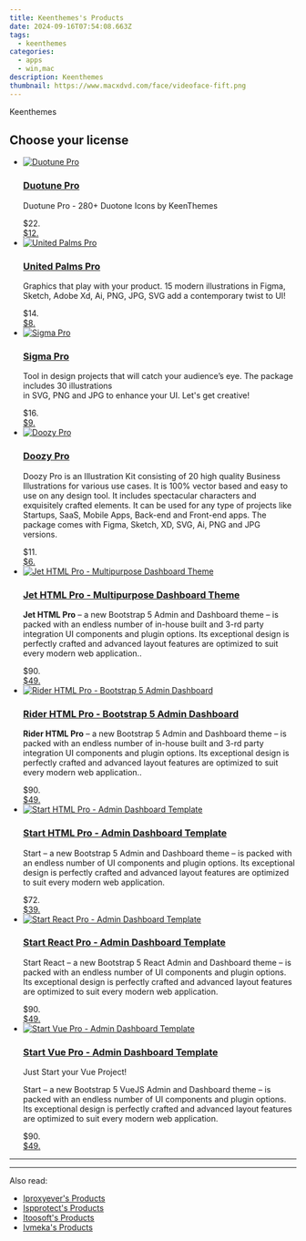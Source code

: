 ```yaml
---
title: Keenthemes's Products
date: 2024-09-16T07:54:08.663Z
tags: 
  - keenthemes
categories: 
  - apps
  - win,mac
description: Keenthemes
thumbnail: https://www.macxdvd.com/face/videoface-fift.png
---
```


Keenthemes

<!--__INIT__BEGIN__TAG__PRODUCTS__LIST__-->
<!--__INIT__END__TAG__PRODUCTS__LIST__-->

<!--__INIT__BEGIN__TAG__FEED_PRODUCTS__LIST__-->

## Choose your license

<div class="home-content-container">
  <ul class="home-article-list">
    <li class="home-article-item flex flex-row feedProduct">
      <div class="basis-1/3 lg:basis-1/4 xl:basis-1/5 relative flex justify-center items-center overflow-hidden">
                <a href="https://secure.2checkout.com/order/cart.php?PRODS=36674882&amp;QTY=1&amp;AFFILIATE=108875" class="w-24 h-24 md:w-28 md:h-28 lg:w-32 lg:h-32 xl:w-42 xl:h-42 max-w-24 max-h-24 md:max-w-28 md:max-h-28 lg:max-w-32 lg:max-h-32 xl:max-w-42 xl:max-h-42 -pt-2">
          <img src="https://secure.2checkout.com/images/merchant/6aa0e7cfa448e6d2535f3efcb804cae3/products/aOZz9TUTWFPbwxBbr22snW5Vf6G8Jcff38m7hUbW.png" alt="Duotune Pro" class="relative w-full h-full rounded-full object-cover dark:brightness-75 -mt-4 p-4">
        </a>
              </div>
      <div class="flex flex-col gap-5 px-7 pb-7 basis-2/3 lg:basis-3/4 xl:basis-4/5  pt-5">
        <h3 class="home-article-title"><a href="https://secure.2checkout.com/order/cart.php?PRODS=36674882&amp;QTY=1&amp;AFFILIATE=108875">Duotune Pro</a></h3>
        <div class="home-article-content markdown-body">
                  <html><head></head><body><p>Duotune Pro - 280+ Duotone Icons by KeenThemes</p></body></html>                </div>
        <div class="flex flex-row feedProduct-Price">
          <div class="feedProduct-Price--Old">
            <span class="feedProduct-Price--Currency">$</span>22<span class="feedProduct-Price--Cents">.</span>
          </div>
          <div class="">
            <a href="https://secure.2checkout.com/order/cart.php?PRODS=36674882&amp;QTY=1&amp;AFFILIATE=108875">
            <span class="feedProduct-Price--Currency">$</span>12<span class="feedProduct-Price--Cents">.</span>
            </a>
          </div>
        </div>
      </div>
    </li>
    <li class="home-article-item flex flex-row feedProduct">
      <div class="basis-1/3 lg:basis-1/4 xl:basis-1/5 relative flex justify-center items-center overflow-hidden">
                <a href="https://secure.2checkout.com/order/cart.php?PRODS=36431756&amp;QTY=1&amp;AFFILIATE=108875" class="w-24 h-24 md:w-28 md:h-28 lg:w-32 lg:h-32 xl:w-42 xl:h-42 max-w-24 max-h-24 md:max-w-28 md:max-h-28 lg:max-w-32 lg:max-h-32 xl:max-w-42 xl:max-h-42 -pt-2">
          <img src="https://secure.2checkout.com/images/merchant/6aa0e7cfa448e6d2535f3efcb804cae3/products/EjKapdaSuoAL8pFBQfZh9FQ6dmBQJm0opufugWDL.png" alt="United Palms Pro" class="relative w-full h-full rounded-full object-cover dark:brightness-75 -mt-4 p-4">
        </a>
              </div>
      <div class="flex flex-col gap-5 px-7 pb-7 basis-2/3 lg:basis-3/4 xl:basis-4/5  pt-5">
        <h3 class="home-article-title"><a href="https://secure.2checkout.com/order/cart.php?PRODS=36431756&amp;QTY=1&amp;AFFILIATE=108875">United Palms Pro</a></h3>
        <div class="home-article-content markdown-body">
                  <html><head></head><body><p>Graphics that play with your product. 15 modern illustrations in Figma, Sketch, Adobe Xd, Ai, PNG, JPG, SVG add a contemporary twist to UI!</p></body></html>                </div>
        <div class="flex flex-row feedProduct-Price">
          <div class="feedProduct-Price--Old">
            <span class="feedProduct-Price--Currency">$</span>14<span class="feedProduct-Price--Cents">.</span>
          </div>
          <div class="">
            <a href="https://secure.2checkout.com/order/cart.php?PRODS=36431756&amp;QTY=1&amp;AFFILIATE=108875">
            <span class="feedProduct-Price--Currency">$</span>8<span class="feedProduct-Price--Cents">.</span>
            </a>
          </div>
        </div>
      </div>
    </li>
    <li class="home-article-item flex flex-row feedProduct">
      <div class="basis-1/3 lg:basis-1/4 xl:basis-1/5 relative flex justify-center items-center overflow-hidden">
                <a href="https://secure.2checkout.com/order/cart.php?PRODS=36351647&amp;QTY=1&amp;AFFILIATE=108875" class="w-24 h-24 md:w-28 md:h-28 lg:w-32 lg:h-32 xl:w-42 xl:h-42 max-w-24 max-h-24 md:max-w-28 md:max-h-28 lg:max-w-32 lg:max-h-32 xl:max-w-42 xl:max-h-42 -pt-2">
          <img src="https://secure.2checkout.com/images/merchant/6aa0e7cfa448e6d2535f3efcb804cae3/products/44hRBF3WEY2Y7uzyCLjIuFrtSjZkGwKa6mem6bq7.png" alt="Sigma Pro" class="relative w-full h-full rounded-full object-cover dark:brightness-75 -mt-4 p-4">
        </a>
              </div>
      <div class="flex flex-col gap-5 px-7 pb-7 basis-2/3 lg:basis-3/4 xl:basis-4/5  pt-5">
        <h3 class="home-article-title"><a href="https://secure.2checkout.com/order/cart.php?PRODS=36351647&amp;QTY=1&amp;AFFILIATE=108875">Sigma Pro</a></h3>
        <div class="home-article-content markdown-body">
                  <html><head></head><body><p>Tool in design projects that will catch your audience’s eye. The package includes 30 illustrations<br>
in SVG, PNG and JPG to enhance your UI. Let's get creative!</p></body></html>                </div>
        <div class="flex flex-row feedProduct-Price">
          <div class="feedProduct-Price--Old">
            <span class="feedProduct-Price--Currency">$</span>16<span class="feedProduct-Price--Cents">.</span>
          </div>
          <div class="">
            <a href="https://secure.2checkout.com/order/cart.php?PRODS=36351647&amp;QTY=1&amp;AFFILIATE=108875">
            <span class="feedProduct-Price--Currency">$</span>9<span class="feedProduct-Price--Cents">.</span>
            </a>
          </div>
        </div>
      </div>
    </li>
    <li class="home-article-item flex flex-row feedProduct">
      <div class="basis-1/3 lg:basis-1/4 xl:basis-1/5 relative flex justify-center items-center overflow-hidden">
                <a href="https://secure.2checkout.com/order/cart.php?PRODS=36163505&amp;QTY=1&amp;AFFILIATE=108875" class="w-24 h-24 md:w-28 md:h-28 lg:w-32 lg:h-32 xl:w-42 xl:h-42 max-w-24 max-h-24 md:max-w-28 md:max-h-28 lg:max-w-32 lg:max-h-32 xl:max-w-42 xl:max-h-42 -pt-2">
          <img src="https://secure.2checkout.com/images/merchant/6aa0e7cfa448e6d2535f3efcb804cae3/products/ozYm5v6N1czBZBmCygeyO4YQjFWOSOXwvTge9p8E.jpg" alt="Doozy Pro" class="relative w-full h-full rounded-full object-cover dark:brightness-75 -mt-4 p-4">
        </a>
              </div>
      <div class="flex flex-col gap-5 px-7 pb-7 basis-2/3 lg:basis-3/4 xl:basis-4/5  pt-5">
        <h3 class="home-article-title"><a href="https://secure.2checkout.com/order/cart.php?PRODS=36163505&amp;QTY=1&amp;AFFILIATE=108875">Doozy Pro</a></h3>
        <div class="home-article-content markdown-body">
                  <html><head></head><body><p>Doozy Pro is an Illustration Kit consisting of 20 high quality Business Illustrations for various use cases. It is 100% vector based and easy to use on any design tool. It includes spectacular characters and exquisitely crafted elements. It can be used for any type of projects like Startups, SaaS, Mobile Apps, Back-end and Front-end apps. The package comes with Figma, Sketch, XD, SVG, Ai, PNG and JPG versions.</p></body></html>                </div>
        <div class="flex flex-row feedProduct-Price">
          <div class="feedProduct-Price--Old">
            <span class="feedProduct-Price--Currency">$</span>11<span class="feedProduct-Price--Cents">.</span>
          </div>
          <div class="">
            <a href="https://secure.2checkout.com/order/cart.php?PRODS=36163505&amp;QTY=1&amp;AFFILIATE=108875">
            <span class="feedProduct-Price--Currency">$</span>6<span class="feedProduct-Price--Cents">.</span>
            </a>
          </div>
        </div>
      </div>
    </li>
    <li class="home-article-item flex flex-row feedProduct">
      <div class="basis-1/3 lg:basis-1/4 xl:basis-1/5 relative flex justify-center items-center overflow-hidden">
                <a href="https://secure.2checkout.com/order/cart.php?PRODS=36167750&amp;QTY=1&amp;AFFILIATE=108875" class="w-24 h-24 md:w-28 md:h-28 lg:w-32 lg:h-32 xl:w-42 xl:h-42 max-w-24 max-h-24 md:max-w-28 md:max-h-28 lg:max-w-32 lg:max-h-32 xl:max-w-42 xl:max-h-42 -pt-2">
          <img src="https://secure.2checkout.com/images/merchant/6aa0e7cfa448e6d2535f3efcb804cae3/products/XW7UaXduZUN0Lce23Ze5zG2qOYqJFNpmGXhh6nhU.jpg" alt="Jet HTML Pro -  Multipurpose Dashboard Theme" class="relative w-full h-full rounded-full object-cover dark:brightness-75 -mt-4 p-4">
        </a>
              </div>
      <div class="flex flex-col gap-5 px-7 pb-7 basis-2/3 lg:basis-3/4 xl:basis-4/5  pt-5">
        <h3 class="home-article-title"><a href="https://secure.2checkout.com/order/cart.php?PRODS=36167750&amp;QTY=1&amp;AFFILIATE=108875">Jet HTML Pro -  Multipurpose Dashboard Theme</a></h3>
        <div class="home-article-content markdown-body">
                  <html><head></head><body><p><strong>Jet HTML Pro</strong>&nbsp;– a new Bootstrap 5 Admin and Dashboard theme – is packed with an endless number of in-house built and 3-rd party integration UI components and plugin options. Its exceptional design is perfectly crafted and advanced layout features are optimized to suit every modern web application..</p></body></html>                </div>
        <div class="flex flex-row feedProduct-Price">
          <div class="feedProduct-Price--Old">
            <span class="feedProduct-Price--Currency">$</span>90<span class="feedProduct-Price--Cents">.</span>
          </div>
          <div class="">
            <a href="https://secure.2checkout.com/order/cart.php?PRODS=36167750&amp;QTY=1&amp;AFFILIATE=108875">
            <span class="feedProduct-Price--Currency">$</span>49<span class="feedProduct-Price--Cents">.</span>
            </a>
          </div>
        </div>
      </div>
    </li>
    <li class="home-article-item flex flex-row feedProduct">
      <div class="basis-1/3 lg:basis-1/4 xl:basis-1/5 relative flex justify-center items-center overflow-hidden">
                <a href="https://secure.2checkout.com/order/cart.php?PRODS=36167879&amp;QTY=1&amp;AFFILIATE=108875" class="w-24 h-24 md:w-28 md:h-28 lg:w-32 lg:h-32 xl:w-42 xl:h-42 max-w-24 max-h-24 md:max-w-28 md:max-h-28 lg:max-w-32 lg:max-h-32 xl:max-w-42 xl:max-h-42 -pt-2">
          <img src="https://secure.2checkout.com/images/merchant/6aa0e7cfa448e6d2535f3efcb804cae3/products/6HoeMs6JBFau6Wz2gExmSy475Jcawkf6yezpeEjz.jpg" alt="Rider HTML Pro - Bootstrap 5 Admin Dashboard" class="relative w-full h-full rounded-full object-cover dark:brightness-75 -mt-4 p-4">
        </a>
              </div>
      <div class="flex flex-col gap-5 px-7 pb-7 basis-2/3 lg:basis-3/4 xl:basis-4/5  pt-5">
        <h3 class="home-article-title"><a href="https://secure.2checkout.com/order/cart.php?PRODS=36167879&amp;QTY=1&amp;AFFILIATE=108875">Rider HTML Pro - Bootstrap 5 Admin Dashboard</a></h3>
        <div class="home-article-content markdown-body">
                  <html><head></head><body><p><strong>Rider HTML Pro</strong>&nbsp;– a new Bootstrap 5 Admin and Dashboard theme – is packed with an endless number of in-house built and 3-rd party integration UI components and plugin options. Its exceptional design is perfectly crafted and advanced layout features are optimized to suit every modern web application..</p></body></html>                </div>
        <div class="flex flex-row feedProduct-Price">
          <div class="feedProduct-Price--Old">
            <span class="feedProduct-Price--Currency">$</span>90<span class="feedProduct-Price--Cents">.</span>
          </div>
          <div class="">
            <a href="https://secure.2checkout.com/order/cart.php?PRODS=36167879&amp;QTY=1&amp;AFFILIATE=108875">
            <span class="feedProduct-Price--Currency">$</span>49<span class="feedProduct-Price--Cents">.</span>
            </a>
          </div>
        </div>
      </div>
    </li>
    <li class="home-article-item flex flex-row feedProduct">
      <div class="basis-1/3 lg:basis-1/4 xl:basis-1/5 relative flex justify-center items-center overflow-hidden">
                <a href="https://secure.2checkout.com/order/cart.php?PRODS=36168133&amp;QTY=1&amp;AFFILIATE=108875" class="w-24 h-24 md:w-28 md:h-28 lg:w-32 lg:h-32 xl:w-42 xl:h-42 max-w-24 max-h-24 md:max-w-28 md:max-h-28 lg:max-w-32 lg:max-h-32 xl:max-w-42 xl:max-h-42 -pt-2">
          <img src="https://secure.2checkout.com/images/merchant/6aa0e7cfa448e6d2535f3efcb804cae3/products/neKqCHrPpBMJuzS8z1fkSLR8bWQyFgTJZc9ny43z.jpg" alt="Start HTML Pro - Admin Dashboard Template" class="relative w-full h-full rounded-full object-cover dark:brightness-75 -mt-4 p-4">
        </a>
              </div>
      <div class="flex flex-col gap-5 px-7 pb-7 basis-2/3 lg:basis-3/4 xl:basis-4/5  pt-5">
        <h3 class="home-article-title"><a href="https://secure.2checkout.com/order/cart.php?PRODS=36168133&amp;QTY=1&amp;AFFILIATE=108875">Start HTML Pro - Admin Dashboard Template</a></h3>
        <div class="home-article-content markdown-body">
                  <html><head></head><body><p>Start – a new Bootstrap 5 Admin and Dashboard theme – is packed with an endless number of UI components and plugin options. Its exceptional design is perfectly crafted and advanced layout features are optimized to suit every modern web application.</p></body></html>                </div>
        <div class="flex flex-row feedProduct-Price">
          <div class="feedProduct-Price--Old">
            <span class="feedProduct-Price--Currency">$</span>72<span class="feedProduct-Price--Cents">.</span>
          </div>
          <div class="">
            <a href="https://secure.2checkout.com/order/cart.php?PRODS=36168133&amp;QTY=1&amp;AFFILIATE=108875">
            <span class="feedProduct-Price--Currency">$</span>39<span class="feedProduct-Price--Cents">.</span>
            </a>
          </div>
        </div>
      </div>
    </li>
    <li class="home-article-item flex flex-row feedProduct">
      <div class="basis-1/3 lg:basis-1/4 xl:basis-1/5 relative flex justify-center items-center overflow-hidden">
                <a href="https://secure.2checkout.com/order/cart.php?PRODS=36168554&amp;QTY=1&amp;AFFILIATE=108875" class="w-24 h-24 md:w-28 md:h-28 lg:w-32 lg:h-32 xl:w-42 xl:h-42 max-w-24 max-h-24 md:max-w-28 md:max-h-28 lg:max-w-32 lg:max-h-32 xl:max-w-42 xl:max-h-42 -pt-2">
          <img src="https://secure.2checkout.com/images/merchant/6aa0e7cfa448e6d2535f3efcb804cae3/products/gA0n2qV1wgEPF1K96nFrN1hdTQ7Jt8sO8xNNGm8o.jpg" alt="Start React Pro - Admin Dashboard Template" class="relative w-full h-full rounded-full object-cover dark:brightness-75 -mt-4 p-4">
        </a>
              </div>
      <div class="flex flex-col gap-5 px-7 pb-7 basis-2/3 lg:basis-3/4 xl:basis-4/5  pt-5">
        <h3 class="home-article-title"><a href="https://secure.2checkout.com/order/cart.php?PRODS=36168554&amp;QTY=1&amp;AFFILIATE=108875">Start React Pro - Admin Dashboard Template</a></h3>
        <div class="home-article-content markdown-body">
                  <html><head></head><body><p>Start React – a new Bootstrap 5 React Admin and Dashboard theme – is packed with an endless number of UI components and plugin options. Its exceptional design is perfectly crafted and advanced layout features are optimized to suit every modern web application.</p></body></html>                </div>
        <div class="flex flex-row feedProduct-Price">
          <div class="feedProduct-Price--Old">
            <span class="feedProduct-Price--Currency">$</span>90<span class="feedProduct-Price--Cents">.</span>
          </div>
          <div class="">
            <a href="https://secure.2checkout.com/order/cart.php?PRODS=36168554&amp;QTY=1&amp;AFFILIATE=108875">
            <span class="feedProduct-Price--Currency">$</span>49<span class="feedProduct-Price--Cents">.</span>
            </a>
          </div>
        </div>
      </div>
    </li>
    <li class="home-article-item flex flex-row feedProduct">
      <div class="basis-1/3 lg:basis-1/4 xl:basis-1/5 relative flex justify-center items-center overflow-hidden">
                <a href="https://secure.2checkout.com/order/cart.php?PRODS=33793495&amp;QTY=1&amp;AFFILIATE=108875" class="w-24 h-24 md:w-28 md:h-28 lg:w-32 lg:h-32 xl:w-42 xl:h-42 max-w-24 max-h-24 md:max-w-28 md:max-h-28 lg:max-w-32 lg:max-h-32 xl:max-w-42 xl:max-h-42 -pt-2">
          <img src="https://secure.2checkout.com/images/merchant/6aa0e7cfa448e6d2535f3efcb804cae3/products/ZrN1bFqnUWwvxsCDowD9Oxm1fvcW64EXawPGip0y.png" alt="Start Vue Pro - Admin Dashboard Template" class="relative w-full h-full rounded-full object-cover dark:brightness-75 -mt-4 p-4">
        </a>
              </div>
      <div class="flex flex-col gap-5 px-7 pb-7 basis-2/3 lg:basis-3/4 xl:basis-4/5  pt-5">
        <h3 class="home-article-title"><a href="https://secure.2checkout.com/order/cart.php?PRODS=33793495&amp;QTY=1&amp;AFFILIATE=108875">Start Vue Pro - Admin Dashboard Template</a></h3>
        <div class="home-article-content markdown-body">
                  <html><head></head><body><p>Just Start your Vue&nbsp;Project!</p>

<p>Start – a new Bootstrap 5 VueJS Admin and Dashboard theme – is packed with an endless number of UI components and plugin options. Its exceptional design is perfectly crafted and advanced layout features are optimized to suit every modern web application.</p></body></html>                </div>
        <div class="flex flex-row feedProduct-Price">
          <div class="feedProduct-Price--Old">
            <span class="feedProduct-Price--Currency">$</span>90<span class="feedProduct-Price--Cents">.</span>
          </div>
          <div class="">
            <a href="https://secure.2checkout.com/order/cart.php?PRODS=33793495&amp;QTY=1&amp;AFFILIATE=108875">
            <span class="feedProduct-Price--Currency">$</span>49<span class="feedProduct-Price--Cents">.</span>
            </a>
          </div>
        </div>
      </div>
    </li>
  </ul>
</div>

<hr>
<!--__INIT__END__TAG__FEED_PRODUCTS__LIST__-->

<hr>

<ins class="adsbygoogle"
      style="display:block"
      data-ad-client="ca-pub-7571918770474297"
      data-ad-slot="8358498916"
      data-ad-format="auto"
      data-full-width-responsive="true"></ins>

<span class="atpl-alsoreadstyle">Also read:</span>
<div><ul>
<li><a href="https://tools.techidaily.com/iproxyever/products/"><u>Iproxyever's Products</u></a></li>
<li><a href="https://tools.techidaily.com/ispprotect/products/"><u>Ispprotect's Products</u></a></li>
<li><a href="https://tools.techidaily.com/itoosoft/products/"><u>Itoosoft's Products</u></a></li>
<li><a href="https://tools.techidaily.com/ivmeka/products/"><u>Ivmeka's Products</u></a></li>
</ul></div>

